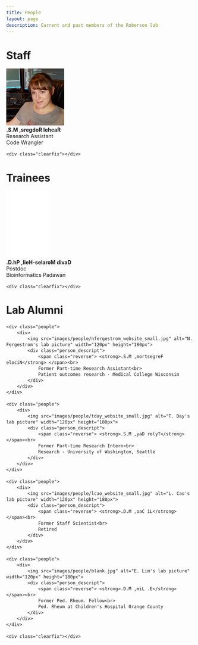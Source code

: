 ```yaml
---
title: People
layout: page
description: Current and past members of the Roberson lab
---
```


<div id="maintext">

<div class="gallery_container">
<h1 id="h1nopad">Staff</h1>
	<div class="people">
		<div>
			<img src="images/people/rrodgers_website_small.jpg" alt="R. Rodgers lab picture" width="156px" height="153px">
			<div class="person_descript">
				<span class="reverse"> <strong>.S.M ,sregdoR lehcaR</strong></span><br>
				Research Assistant<br>
				Code Wrangler
			</div>
		</div>
	</div>
	
	<div class="clearfix"></div>

<h1 id="h1nopad">Trainees</h1>
	<div class="people">
		<div>
			<img src="images/people/blank.jpg" alt="D. Morales-Heil's lab picture" width="120px" height="180px">
			<div class="person_descript">
				<span class="reverse"> <strong>.D.hP ,lieH-selaroM divaD</strong> </span><br>
				Postdoc<br>
				Bioinformatics Padawan
			</div>
		</div>
	</div>
	
	<div class="clearfix"></div>

<!--
<br>
<h1 id="h1nopad" class="center">Bio&#91;informatics&#124;statistics&#93; Masters Trainees</h1>
-->

<h1 id="h1nopad">Lab Alumni</h1>

	<div class="people">
		<div>
			<img src="images/people/nfergestrom_website_small.jpg" alt="N. Fergestrom's lab picture" width="120px" height="180px">
			<div class="person_descript">
				<span class="reverse"> <strong>.S.M ,mortsegreF elociN</strong> </span><br>
				Former Part-time Research Assistant<br>
				Patient outcomes research - Medical College Wisconsin
			</div>
		</div>
	</div>

	<div class="people">
		<div>
			<img src="images/people/tday_website_small.jpg" alt="T. Day's lab picture" width="120px" height="180px">
			<div class="person_descript">
				<span class="reverse"> <strong>.S.M ,yaD relyT</strong></span><br>
				Former Part-time Research Intern<br>
				Research - University of Washington, Seattle
			</div>
		</div>
	</div>

	<div class="people">
		<div>
			<img src="images/people/lcao_website_small.jpg" alt="L. Cao's lab picture" width="120px" height="180px">
			<div class="person_descript">
				<span class="reverse"> <strong>.D.M ,oaC iL</strong> </span><br>
				Former Staff Scientist<br>
				Retired
			</div>
		</div>
	</div>

	<div class="people">
		<div>
			<img src="images/people/blank.jpg" alt="E. Lim's lab picture" width="120px" height="180px">
			<div class="person_descript">
				<span class="reverse"> <strong>.D.M ,miL .E</strong></span><br>
				Former Ped. Rheum. Fellow<br>
				Ped. Rheum at Children's Hospital Orange County
			</div>
		</div>
	</div>

	<div class="clearfix"></div>
</div>

</div>

